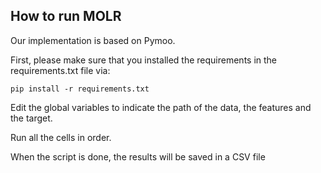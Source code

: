## How to run MOLR

Our implementation is based on Pymoo. 

First, please make sure that you installed the requirements in the requirements.txt file via:

```
pip install -r requirements.txt
```

Edit the global variables to indicate the path of the data, the features and the target. 

Run all the cells in order. 

When the script is done, the results will be saved in a CSV file

